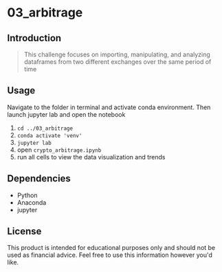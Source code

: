 # 03_arbitrage
## Introduction
> This challenge focuses on importing, manipulating, and analyzing dataframes from two different exchanges over the same period of time

## Usage
Navigate to the folder in terminal and activate conda environment. Then launch jupyter lab and open the notebook
1. `cd ../03_arbitrage`
2. `conda activate 'venv'`
3. `jupyter lab`
4. open `crypto_arbitrage.ipynb`
5. run all cells to view the data visualization and trends

## Dependencies
- Python
- Anaconda
- jupyter

## License
This product is intended for educational purposes only and should not be used as financial advice. Feel free to use this information however you'd like.